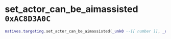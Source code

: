 # set_actor_can_be_aimassisted `0xAC8D3A0C`

```lua
natives.targeting.set_actor_can_be_aimassisted(_unk0 --[[ number ]], _unk1 --[[ number ]])
```